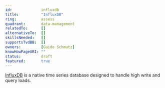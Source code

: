 ```yaml
---
id:      		influxdb
title:      	"InfluxDB"
ring:       	assess
quadrant:   	data-management
relatedTo:		[]
alternativeTo:	[]
skillsNeeded:	[]
supportsTvdBB:	[]
owners:         [Guido Schmutz] 
knowHowPageURI:	""  
status:			draft
featured:       true
---
```


[InfluxDB](https://www.influxdata.com/products/influxdb-overview/) is a native time series database designed to handle high write and query loads.